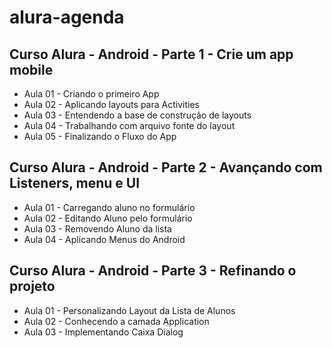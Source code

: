 # alura-agenda

## Curso Alura - Android - Parte 1 - Crie um app mobile

- Aula 01 - Criando o primeiro App
- Aula 02 - Aplicando layouts para Activities
- Aula 03 - Entendendo a base de construção de layouts
- Aula 04 - Trabalhando com arquivo fonte do layout
- Aula 05 - Finalizando o Fluxo do App


## Curso Alura - Android - Parte 2 - Avançando com Listeners, menu e UI

- Aula 01 - Carregando aluno no formulário
- Aula 02 - Editando Aluno pelo formulário
- Aula 03 - Removendo Aluno da lista
- Aula 04 - Aplicando Menus do Android


## Curso Alura - Android - Parte 3 - Refinando o projeto

- Aula 01 - Personalizando Layout da Lista de Alunos
- Aula 02 - Conhecendo a camada Application
- Aula 03 - Implementando Caixa Dialog